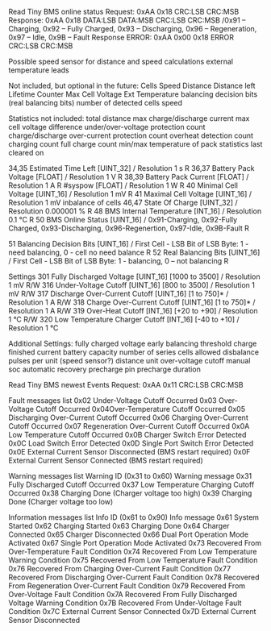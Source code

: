 Read Tiny BMS online status
Request: 0xAA 0x18 CRC:LSB CRC:MSB
Response: 0xAA 0x18 DATA:LSB DATA:MSB CRC:LSB CRC:MSB /0x91 – Charging, 0x92 – Fully Charged, 0x93 – Discharging, 0x96 – Regeneration, 0x97 – Idle, 0x9B – Fault
Response ERROR: 0xAA 0x00 0x18 ERROR CRC:LSB CRC:MSB

Possible speed sensor for distance and speed calculations
external temperature leads

Not included, but optional in the future:
Cells
Speed
Distance
Distance left
Lifetime Counter
Max Cell Voltage
Ext Temperature
balancing decision bits
(real balancing bits)
number of detected cells
speed

Statistics not included:
total distance
max charge/discharge current
max cell voltage difference
under/over-voltage protection count
charge/discharge over-current protection count
overheat detection count
charging count
full charge count
min/max temperature of pack
statistics last cleared on




34,35 Estimated Time Left [UINT_32] / Resolution 1 s R
36,37 Battery Pack Voltage [FLOAT] / Resolution 1 V R
38,39 Battery Pack Current [FLOAT] / Resolution 1 A R
#syspow [FLOAT] / Resolution 1 W R
40 Minimal Cell Voltage [UINT_16] / Resolution 1 mV R
41 Maximal Cell Voltage [UINT_16] / Resolution 1 mV
inbalance of cells
46,47 State Of Charge [UINT_32] / Resolution 0.000001 % R
48 BMS Internal Temperature [INT_16] / Resolution 0.1 °C R
50 BMS Online Status [UINT_16] / 0x91-Charging, 0x92-Fully Charged, 0x93-Discharging, 0x96-Regenertion, 0x97-Idle, 0x9B-Fault R

51 Balancing Decision Bits [UINT_16] / First Cell - LSB Bit of LSB Byte: 1 - need balancing, 0 - cell no need balance R
52 Real Balancing Bits [UINT_16] / First Cell - LSB Bit of LSB Byte: 1 - balancing, 0 – not balancing R


Settings
301 Fully Discharged Voltage [UINT_16] [1000 to 3500] / Resolution 1 mV R/W
316 Under-Voltage Cutoff [UINT_16] [800 to 3500] / Resolution 1 mV R/W
317 Discharge Over-Current Cutoff [UINT_16] [1 to 750]* / Resolution 1 A R/W
318 Charge Over-Current Cutoff [UINT_16] [1 to 750]* / Resolution 1 A R/W
319 Over-Heat Cutoff [INT_16] [+20 to +90] / Resolution 1 °C R/W
320 Low Temperature Charger Cutoff [INT_16] [-40 to +10] / Resolution 1 °C 

Additional Settings:
fully charged voltage
early balancing threshold
charge finished current
battery capacity
number of series cells
allowed disbalance
pulses per unit (speed sensor?)
distance unit
over-voltage cutoff
manual soc
automatic recovery
precharge pin
precharge duration



Read Tiny BMS newest Events
Request: 0xAA 0x11 CRC:LSB CRC:MSB

Fault messages list
0x02 Under-Voltage Cutoff Occurred
0x03 Over-Voltage Cutoff Occurred
0x04Over-Temperature Cutoff Occurred
0x05 Discharging Over-Current Cutoff Occurred
0x06 Charging Over-Current Cutoff Occurred
0x07 Regeneration Over-Current Cutoff Occurred
0x0A Low Temperature Cutoff Occurred
0x0B Charger Switch Error Detected
0x0C Load Switch Error Detected
0x0D Single Port Switch Error Detected
0x0E External Current Sensor Disconnected (BMS restart required)
0x0F External Current Sensor Connected (BMS restart required)

Warning messages list
Warning ID (0x31 to 0x60) Warning message
0x31 Fully Discharged Cutoff Occurred
0x37 Low Temperature Charging Cutoff Occurred
0x38 Charging Done (Charger voltage too high)
0x39 Charging Done (Charger voltage too low)

Information messages list
Info ID (0x61 to 0x90) Info message
0x61 System Started
0x62 Charging Started
0x63 Charging Done
0x64 Charger Connected
0x65 Charger Disconnected
0x66 Dual Port Operation Mode Activated
0x67 Single Port Operation Mode Activated
0x73 Recovered From Over-Temperature Fault Condition
0x74 Recovered From Low Temperature Warning Condition
0x75 Recovered From Low Temperature Fault Condition
0x76 Recovered From Charging Over-Current Fault Condition
0x77 Recovered From Discharging Over-Current Fault Condition
0x78 Recovered From Regeneration Over-Current Fault Condition
0x79 Recovered From Over-Voltage Fault Condition
0x7A Recovered From Fully Discharged Voltage Warning Condition
0x7B Recovered From Under-Voltage Fault Condition
0x7C External Current Sensor Connected
0x7D External Current Sensor Disconnected
